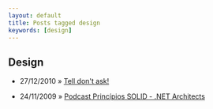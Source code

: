 ```yaml
---
layout: default
title: Posts tagged design
keywords: [design]
---
```

<h2 class="category">Design</h2>
<ul class="posts">
<li>
<p>
<span class="date">27/12/2010</span> &raquo; 
<a href="/blog/tell-dont-ask">Tell don't ask!</a>
</p>
</li> 
<li>
<p>
<span class="date">24/11/2009</span> &raquo; 
<a href="/blog/podcast-principios-solid-net-architects">Podcast Princípios SOLID - .NET Architects</a>
</p>
</li> 
</ul>
